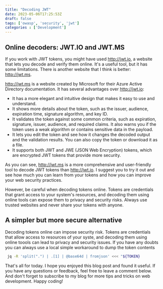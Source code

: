 ```yaml
---
title: "Decoding JWT"
date: 2023-05-06T17:25:53Z
draft: false
tags: ['owasp', 'security', 'jwt']
categories : ['Development']
---
```


## Online decoders: JWT.IO and JWT.MS

If you work with JWT tokens, you might have used http://jwt.io, a website that lets you decode and verify them online. It's a useful tool, but it has some limitations. There is another website that I think is better: http://jwt.ms.

http://jwt.ms is a website created by Microsoft for their Azure Active Directory documentation. It has several advantages over http://jwt.io:

- It has a more elegant and intuitive design that makes it easy to use and understand.
- It shows more details about the token, such as the issuer, audience, expiration time, signature algorithm, and key ID.
- It validates the token against some common criteria, such as expiration, signature, issuer, audience, and required claims. It also warns you if the token uses a weak algorithm or contains sensitive data in the payload.
- It lets you edit the token and see how it changes the decoded output and the validation results. You can also copy the token or download it as a file.
- It supports both JWT and JWE (JSON Web Encryption) tokens, which are encrypted JWT tokens that provide more security.

As you can see, http://jwt.ms is a more comprehensive and user-friendly tool to decode JWT tokens than http://jwt.io. I suggest you to try it out and see how much you can learn from your tokens and how you can improve your web security practices.

However, be careful when decoding tokens online. Tokens are credentials that grant access to your system's resources, and decoding them using online tools can expose them to privacy and security risks. Always use trusted websites and never share your tokens with anyone.

## A simpler but more secure alternative

Decoding tokens online can impose security risk. Tokens are credentials that allow access to resources of your syste, and decoding them using online toools can lead to privacy and security issues. If you have any doubts you can always use a local simple workaround to dump the token contents

```sh
 jq -R 'split(".") | .[1] | @base64d | fromjson' <<< "${TOKEN}
```

That's all for today. I hope you enjoyed this blog post and found it useful. If you have any questions or feedback, feel free to leave a comment below. And don't forget to subscribe to my blog for more tips and tricks on web development. Happy coding!